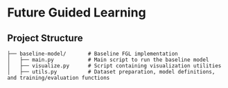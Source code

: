 # Future Guided Learning

## Project Structure

```plaintext
├── baseline-model/       # Baseline FGL implementation
│   ├── main.py           # Main script to run the baseline model
│   ├── visualize.py      # Script containing visualization utilities
│   ├── utils.py          # Dataset preparation, model definitions, and training/evaluation functions
